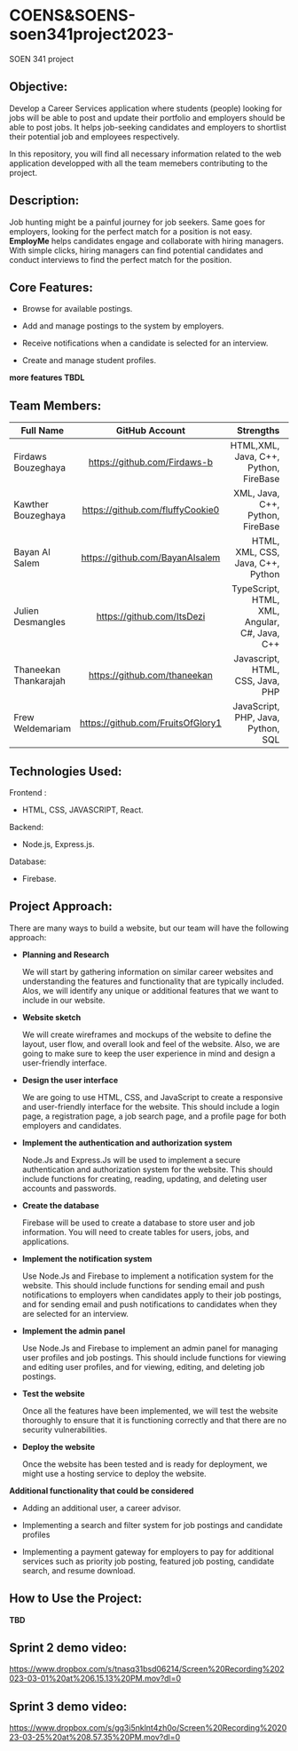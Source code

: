 # COENS&SOENS-soen341project2023-
SOEN 341 project
## Objective:
Develop a Career Services application where students (people) looking for jobs will be able to post and update their portfolio and employers should be able to post jobs. It helps job-seeking candidates and employers to shortlist their potential job and employees respectively.

In this repository, you will find all necessary information related to the web application developped with all the team memebers contributing to the project. 

## Description:
Job hunting might be a painful journey for job seekers. Same goes for employers, looking for the perfect match for a position is not easy.
**EmployMe** helps candidates engage and collaborate with hiring managers. 
With simple clicks, hiring managers can find potential candidates and conduct interviews to find the perfect match for the position. 

## Core Features: 
- Browse for available postings. 

- Add and manage postings to the system by employers. 

- Receive notifications when a candidate is selected for an interview. 

- Create and manage student profiles. 

**more features TBDL**

## Team Members: 
| Full Name     | GitHub Account| Strengths  | Role |
| ------------- |:-------------:| -----------:| ----------:|
| Firdaws Bouzeghaya| https://github.com/Firdaws-b | HTML,XML, Java, C++, Python, FireBase | Scrum Master, Fullstack|
| Kawther Bouzeghaya      | https://github.com/fluffyCookie0| XML, Java, C++, Python, FireBase | Project Manager, Fullstack|
| Bayan Al Salem |https://github.com/BayanAlsalem|  HTML, XML, CSS, Java, C++, Python  | Frontend | 
| Julien Desmangles| https://github.com/ItsDezi| TypeScript, HTML, XML, Angular, C#, Java, C++| Product Owner, Fullstack|
| Thaneekan Thankarajah     | https://github.com/thaneekan|  Javascript, HTML, CSS, Java, PHP | Fullstack |
| Frew Weldemariam |https://github.com/FruitsOfGlory1|  JavaScript, PHP, Java, Python, SQL  | Frontend |

## Technologies Used: 
Frontend : 

- HTML, CSS, JAVASCRIPT, React.

Backend: 

- Node.js, Express.js.

Database: 

- Firebase.

## Project Approach: 
There are many ways to build a website, but our team will have the following approach:

- **Planning and Research**

    We will start by gathering information on similar career websites and understanding the features and functionality that are typically included. Alos, we will identify any unique or additional features that we want to include in our website. 
    
- **Website sketch** 

    We will create wireframes and mockups of the website to define the layout, user flow, and overall look and feel of the website. Also, we are going to make sure to keep the user experience in mind and design a user-friendly interface.


- **Design the user interface**

    We are going to use HTML, CSS, and JavaScript to create a responsive and user-friendly interface for the website. This should include a login page, a registration page, a job search page, and a profile page for both employers and candidates.

- **Implement the authentication and authorization system**

    Node.Js and Express.Js will be used to implement a secure authentication and authorization system for the website. This should include functions for creating, reading, updating, and deleting user accounts and passwords.

- **Create the database** 

    Firebase will be used to create a database to store user and job information. You will need to create tables for users, jobs, and applications.

- **Implement the notification system**

    Use Node.Js and Firebase to implement a notification system for the website. This should include functions for sending email and push notifications to employers when candidates apply to their job postings, and for sending email and push notifications to candidates when they are selected for an interview.

- **Implement the admin panel**

    Use Node.Js and Firebase to implement an admin panel for managing user profiles and job postings. This should include functions for viewing and editing user profiles, and for viewing, editing, and deleting job postings.

- **Test the website** 

    Once all the features have been implemented, we will test the website thoroughly to ensure that it is functioning correctly and that there are no security vulnerabilities. 
    
- **Deploy the website** 

    Once the website has been tested and is ready for deployment, we might use a hosting service to deploy the website.

**Additional functionality that could be considered**

- Adding an additional user, a career advisor.

- Implementing a search and filter system for job postings and candidate profiles

- Implementing a payment gateway for employers to pay for additional services such as priority job posting, featured job    posting, candidate search, and resume download.

## How to Use the Project: 
**TBD**

## Sprint 2 demo video: 
https://www.dropbox.com/s/tnasq31bsd06214/Screen%20Recording%202023-03-01%20at%206.15.13%20PM.mov?dl=0

## Sprint 3 demo video:
https://www.dropbox.com/s/gg3i5nklnt4zh0o/Screen%20Recording%202023-03-25%20at%208.57.35%20PM.mov?dl=0

